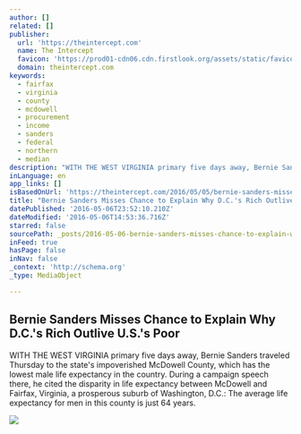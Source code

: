 ```yaml
---
author: []
related: []
publisher:
  url: 'https://theintercept.com'
  name: The Intercept
  favicon: 'https://prod01-cdn06.cdn.firstlook.org/assets/static/favicon.ico'
  domain: theintercept.com
keywords:
  - fairfax
  - virginia
  - county
  - mcdowell
  - procurement
  - income
  - sanders
  - federal
  - northern
  - median
description: "WITH THE WEST VIRGINIA primary five days away, Bernie Sanders traveled Thursday to the state's impoverished McDowell County, which has the lowest male life expectancy in the country. During a campaign speech there, he cited the disparity in life expectancy between McDowell and Fairfax, Virginia, a prosperous suburb of Washington, D.C.: The average life expectancy for men in this county is just 64 years."
inLanguage: en
app_links: []
isBasedOnUrl: 'https://theintercept.com/2016/05/05/bernie-sanders-misses-chance-to-explain-why-d-c-s-rich-outlive-u-s-s-poor/'
title: "Bernie Sanders Misses Chance to Explain Why D.C.'s Rich Outlive U.S.'s Poor"
datePublished: '2016-05-06T23:52:10.210Z'
dateModified: '2016-05-06T14:53:36.716Z'
starred: false
sourcePath: _posts/2016-05-06-bernie-sanders-misses-chance-to-explain-why-dcs-rich-outl.md
inFeed: true
hasPage: false
inNav: false
_context: 'http://schema.org'
_type: MediaObject

---
```

<article style=""><h1>Bernie Sanders Misses Chance to Explain Why D.C.'s Rich Outlive U.S.'s Poor</h1><p>WITH THE WEST VIRGINIA primary five days away, Bernie Sanders traveled Thursday to the state's impoverished McDowell County, which has the lowest male life expectancy in the country. During a campaign speech there, he cited the disparity in life expectancy between McDowell and Fairfax, Virginia, a prosperous suburb of Washington, D.C.: The average life expectancy for men in this county is just 64 years.</p><img src="https://prod01-cdn06.cdn.firstlook.org/wp-uploads/sites/1/2016/05/westvirginia-feature-hero.jpg" /></article>